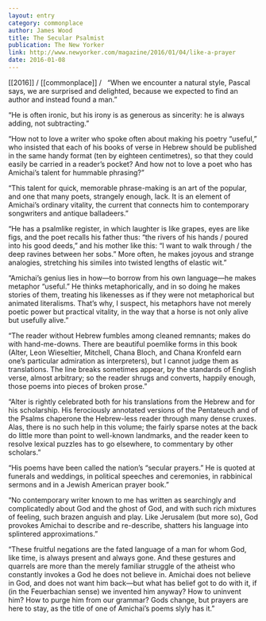 ```yaml
---
layout: entry
category: commonplace
author: James Wood
title: The Secular Psalmist
publication: The New Yorker
link: http://www.newyorker.com/magazine/2016/01/04/like-a-prayer
date: 2016-01-08
---
```


[[2016]] / [[commonplace]] / 
 
“When we encounter a natural style, Pascal says, we are surprised and delighted, because we expected to find an author and instead found a man.”

“He is often ironic, but his irony is as generous as sincerity: he is always adding, not subtracting.”

“How not to love a writer who spoke often about making his poetry “useful,” who insisted that each of his books of verse in Hebrew should be published in the same handy format (ten by eighteen centimetres), so that they could easily be carried in a reader’s pocket? And how not to love a poet who has Amichai’s talent for hummable phrasing?”

“This talent for quick, memorable phrase-making is an art of the popular, and one that many poets, strangely enough, lack. It is an element of Amichai’s ordinary vitality, the current that connects him to contemporary songwriters and antique balladeers.”

“He has a psalmlike register, in which laughter is like grapes, eyes are like figs, and the poet recalls his father thus: “the rivers of his hands / poured into his good deeds,” and his mother like this: “I want to walk through / the deep ravines between her sobs.” More often, he makes joyous and strange analogies, stretching his similes into twisted lengths of elastic wit.”

“Amichai’s genius lies in how—to borrow from his own language—he makes metaphor “useful.” He thinks metaphorically, and in so doing he makes stories of them, treating his likenesses as if they were not metaphorical but animated literalisms. That’s why, I suspect, his metaphors have not merely poetic power but practical vitality, in the way that a horse is not only alive but usefully alive.”

“The reader without Hebrew fumbles among cleaned remnants; makes do with hand-me-downs. There are beautiful poemlike forms in this book (Alter, Leon Wieseltier, Mitchell, Chana Bloch, and Chana Kronfeld earn one’s particular admiration as interpreters), but I cannot judge them as translations. The line breaks sometimes appear, by the standards of English verse, almost arbitrary; so the reader shrugs and converts, happily enough, those poems into pieces of broken prose.”

“Alter is rightly celebrated both for his translations from the Hebrew and for his scholarship. His ferociously annotated versions of the Pentateuch and of the Psalms chaperone the Hebrew-less reader through many dense cruxes. Alas, there is no such help in this volume; the fairly sparse notes at the back do little more than point to well-known landmarks, and the reader keen to resolve lexical puzzles has to go elsewhere, to commentary by other scholars.”

“His poems have been called the nation’s “secular prayers.” He is quoted at funerals and weddings, in political speeches and ceremonies, in rabbinical sermons and in a Jewish American prayer book.”

“No contemporary writer known to me has written as searchingly and complicatedly about God and the ghost of God, and with such rich mixtures of feeling, such brazen anguish and play. Like Jerusalem (but more so), God provokes Amichai to describe and re-describe, shatters his language into splintered approximations.”

“These fruitful negations are the fated language of a man for whom God, like time, is always present and always gone. And these gestures and quarrels are more than the merely familiar struggle of the atheist who constantly invokes a God he does not believe in. Amichai does not believe in God, and does not want him back—but what has belief got to do with it, if (in the Feuerbachian sense) we invented him anyway? How to uninvent him? How to purge him from our grammar? Gods change, but prayers are here to stay, as the title of one of Amichai’s poems slyly has it.”

